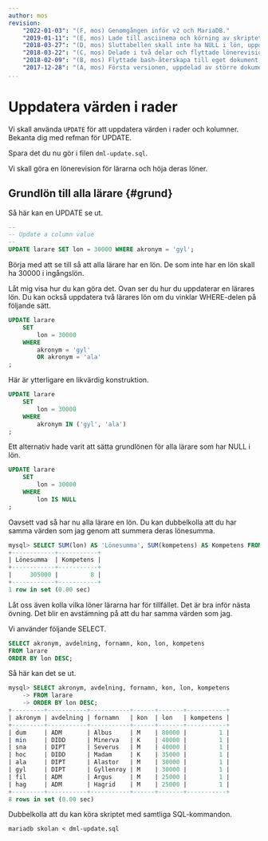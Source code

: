 ```yaml
---
author: mos
revision:
    "2022-01-03": "(F, mos) Genomgången inför v2 och MariaDB."
    "2019-01-11": "(E, mos) Lade till asciinema och körning av skriptet."
    "2018-03-27": "(D, mos) Sluttabellen skall inte ha NULL i lön, uppdaterad."
    "2018-03-22": "(C, mos) Delade i två delar och flyttade lönerevision till egen del."
    "2018-02-09": "(B, mos) Flyttade bash-återskapa till eget dokument, utskrift av sum kompetens."
    "2017-12-28": "(A, mos) Första versionen, uppdelad av större dokument."
...
```

Uppdatera värden i rader
==================================

Vi skall använda `UPDATE` för att uppdatera värden i rader och kolumner. Bekanta dig med refman för UPDATE.

Spara det du nu gör i filen `dml-update.sql`.

Vi skall göra en lönerevision för lärarna och höja deras löner.



Grundlön till alla lärare {#grund}
----------------------------------

Så här kan en UPDATE se ut.

```sql
--
-- Update a column value
--
UPDATE larare SET lon = 30000 WHERE akronym = 'gyl';
```

Börja med att se till så att alla lärare har en lön. De som inte har en lön skall ha 30000 i ingångslön.

Låt mig visa hur du kan göra det. Ovan ser du hur du uppdaterar en lärares lön. Du kan också uppdatera två lärares lön om du vinklar WHERE-delen på följande sätt.

```sql
UPDATE larare
    SET
        lon = 30000
    WHERE
        akronym = 'gyl'
        OR akronym = 'ala'
;
```

Här är ytterligare en likvärdig konstruktion.

```sql
UPDATE larare
    SET
        lon = 30000
    WHERE
        akronym IN ('gyl', 'ala')
;
```

Ett alternativ hade varit att sätta grundlönen för alla lärare som har NULL i lön.

```sql
UPDATE larare
    SET
        lon = 30000
    WHERE
        lon IS NULL
;
```

Oavsett vad så har nu alla lärare en lön. Du kan dubbelkolla att du har samma värden som jag genom att summera deras lönesumma.

```sql
mysql> SELECT SUM(lon) AS 'Lönesumma', SUM(kompetens) AS Kompetens FROM larare;
+------------+-----------+
| Lönesumma  | Kompetens |
+------------+-----------+
|     305000 |         8 |
+------------+-----------+
1 row in set (0.00 sec)
```

Låt oss även kolla vilka löner lärarna har för tillfället. Det är bra inför nästa övning. Det blir en avstämning på att du har samma värden som jag.

Vi använder följande SELECT.

```sql
SELECT akronym, avdelning, fornamn, kon, lon, kompetens
FROM larare
ORDER BY lon DESC;
```

Så här kan det se ut.

```sql
mysql> SELECT akronym, avdelning, fornamn, kon, lon, kompetens
    -> FROM larare
    -> ORDER BY lon DESC;
+---------+-----------+-----------+------+-------+-----------+
| akronym | avdelning | fornamn   | kon  | lon   | kompetens |
+---------+-----------+-----------+------+-------+-----------+
| dum     | ADM       | Albus     | M    | 80000 |         1 |
| min     | DIDD      | Minerva   | K    | 40000 |         1 |
| sna     | DIPT      | Severus   | M    | 40000 |         1 |
| hoc     | DIDD      | Madam     | K    | 35000 |         1 |
| ala     | DIPT      | Alastor   | M    | 30000 |         1 |
| gyl     | DIPT      | Gyllenroy | M    | 30000 |         1 |
| fil     | ADM       | Argus     | M    | 25000 |         1 |
| hag     | ADM       | Hagrid    | M    | 25000 |         1 |
+---------+-----------+-----------+------+-------+-----------+
8 rows in set (0.00 sec)
```

Dubbelkolla att du kan köra skriptet med samtliga SQL-kommandon.

```text
mariadb skolan < dml-update.sql
```
